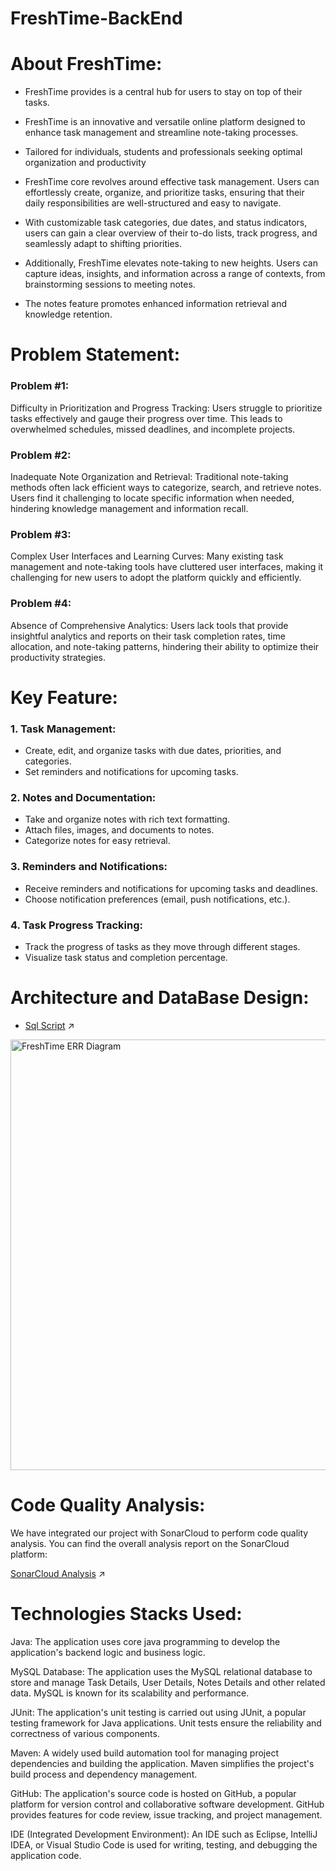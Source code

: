 # FreshTime-BackEnd
# About FreshTime:

- FreshTime provides is a central hub for users to stay on top of their tasks.
- FreshTime is an innovative and versatile online platform designed to enhance task management and streamline note-taking processes. 
- Tailored for individuals, students and  professionals seeking optimal organization and productivity


- FreshTime core revolves around effective task management. Users can effortlessly create, organize, and prioritize tasks, ensuring that their daily responsibilities are well-structured and easy to navigate. 
- With customizable task categories, due dates, and status indicators, users can gain a clear overview of their to-do lists, track progress, and seamlessly adapt to shifting priorities. 


- Additionally, FreshTime elevates note-taking to new heights. Users can capture ideas, insights, and information across a range of contexts, from brainstorming sessions to meeting notes. 
- The notes feature promotes enhanced information retrieval and knowledge retention.


# Problem Statement:
### Problem #1:
Difficulty in Prioritization and Progress Tracking: Users struggle to prioritize tasks effectively and gauge their progress over time. This leads to overwhelmed schedules, missed deadlines, and incomplete projects.


### Problem #2:
Inadequate Note Organization and Retrieval: Traditional note-taking methods often lack efficient ways to categorize, search, and retrieve notes. Users find it challenging to locate specific information when needed, hindering knowledge management and information recall.

### Problem #3:
Complex User Interfaces and Learning Curves: Many existing task management and note-taking tools have cluttered user interfaces, making it challenging for new users to adopt the platform quickly and efficiently.

### Problem #4: 
Absence of Comprehensive Analytics: Users lack tools that provide insightful analytics and reports on their task completion rates, time allocation, and note-taking patterns, hindering their ability to optimize their productivity strategies.

# Key Feature:
### 1. Task Management:
- Create, edit, and organize tasks with due dates, priorities, and categories.
- Set reminders and notifications for upcoming tasks.

### 2. Notes and Documentation:
- Take and organize notes with rich text formatting.
- Attach files, images, and documents to notes.
- Categorize notes for easy retrieval.

### 3. Reminders and Notifications:
- Receive reminders and notifications for upcoming tasks and deadlines.
- Choose notification preferences (email, push notifications, etc.).

### 4. Task Progress Tracking:

- Track the progress of tasks as they move through different stages.
- Visualize task status and completion percentage.

# Architecture and DataBase Design: 
- [Sql Script](https://github.com/fssa-batch3/sec_c_sec_c_aravind.venkedeshwaran__corejava_project_2/blob/main/src/main/sql/FreshTimeSqlSheet.sql) ↗️

<img width="689" alt="FreshTime ERR Diagram" src="https://github.com/fssa-batch3/sec_c_sec_c_aravind.venkedeshwaran__corejava_project_2/assets/116251979/8dc371e4-9acd-4176-bfa4-c6926c267a2e">


# Code Quality Analysis: 

We have integrated our project with SonarCloud to perform code quality analysis. You can find the overall analysis report on the SonarCloud platform:

[SonarCloud Analysis](https://sonarcloud.io/project/overview?id=fssa-batch3_sec_c_sec_c_aravind.venkedeshwaran__corejava_project_2) ↗️


# Technologies Stacks Used: 


Java: The application uses core java programming to develop the application's backend logic and business logic.

MySQL Database: The application uses the MySQL relational database to store and manage Task Details, User Details, Notes Details and other related data. MySQL is known for its scalability and performance.

JUnit: The application's unit testing is carried out using JUnit, a popular testing framework for Java applications. Unit tests ensure the reliability and correctness of various components.

Maven: A widely used build automation tool for managing project dependencies and building the application. Maven simplifies the project's build process and dependency management.

GitHub: The application's source code is hosted on GitHub, a popular platform for version control and collaborative software development. GitHub provides features for code review, issue tracking, and project management.

IDE (Integrated Development Environment): An IDE such as Eclipse, IntelliJ IDEA, or Visual Studio Code is used for writing, testing, and debugging the application code.
